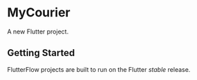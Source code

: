 # MyCourier

A new Flutter project.

## Getting Started

FlutterFlow projects are built to run on the Flutter _stable_ release.
